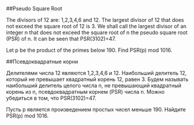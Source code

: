 ##Pseudo Square Root


The divisors of 12 are: 1,2,3,4,6 and 12.
The largest divisor of 12 that does not exceed the square root of 12 is 3.
We shall call the largest divisor of an integer n that does not exceed the square root of n the pseudo square root (PSR) of n.
It can be seen that PSR(3102)=47.


Let p be the product of the primes below 190.
Find PSR(p) mod 1016.

##Псевдоквадратные корни


Делителями числа 12 являются 1,2,3,4,6 и 12.
Наибольший делитель 12, который не превышает квадратный корень 12, равен 3.
Будем называть наибольший делитель целого числа n, не превышающий квадратный корень из n, псевдоквадратным корнем (PSR) числа n.
Можно убедиться в том, что PSR(3102)=47.


Пусть p является произведением простых чисел меньше 190.
Найдите PSR(p) mod 1016.

